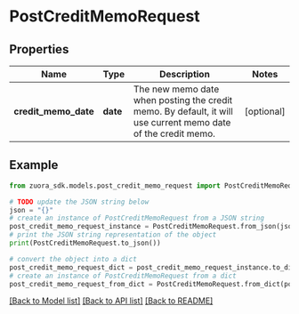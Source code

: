 # PostCreditMemoRequest


## Properties

Name | Type | Description | Notes
------------ | ------------- | ------------- | -------------
**credit_memo_date** | **date** | The new memo date when posting the credit memo. By default, it will use current memo date of the credit memo. | [optional] 

## Example

```python
from zuora_sdk.models.post_credit_memo_request import PostCreditMemoRequest

# TODO update the JSON string below
json = "{}"
# create an instance of PostCreditMemoRequest from a JSON string
post_credit_memo_request_instance = PostCreditMemoRequest.from_json(json)
# print the JSON string representation of the object
print(PostCreditMemoRequest.to_json())

# convert the object into a dict
post_credit_memo_request_dict = post_credit_memo_request_instance.to_dict()
# create an instance of PostCreditMemoRequest from a dict
post_credit_memo_request_from_dict = PostCreditMemoRequest.from_dict(post_credit_memo_request_dict)
```
[[Back to Model list]](../README.md#documentation-for-models) [[Back to API list]](../README.md#documentation-for-api-endpoints) [[Back to README]](../README.md)


